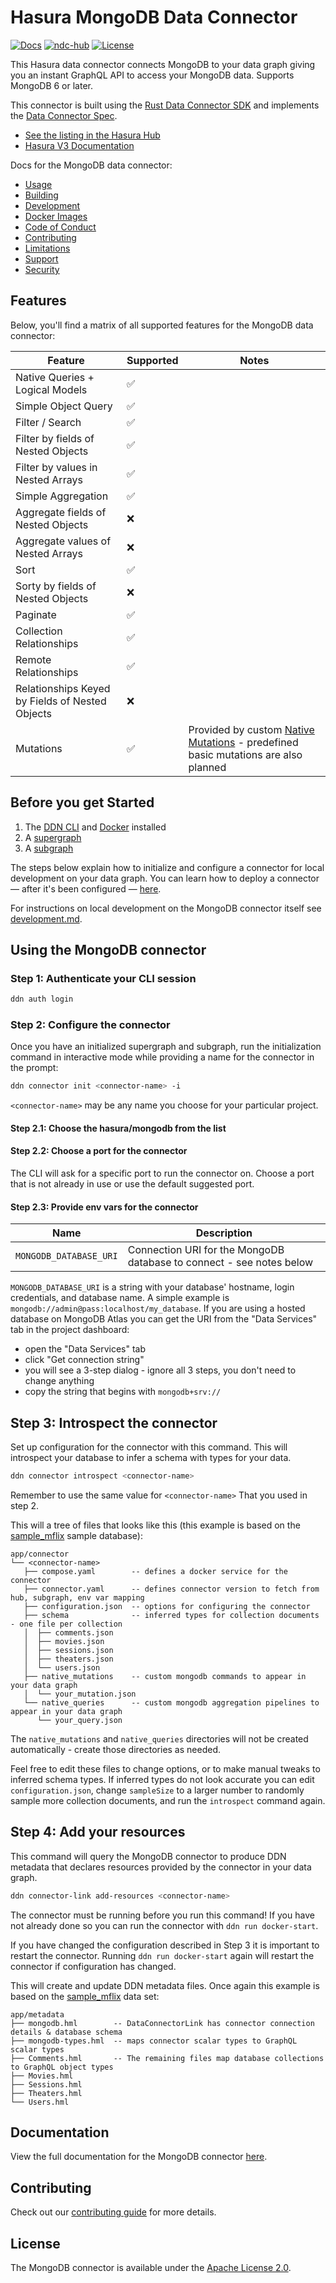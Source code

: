 # Hasura MongoDB Data Connector

[![Docs](https://img.shields.io/badge/docs-v3.x-brightgreen.svg?style=flat)](https://hasura.io/docs/3.0/connectors/mongodb/)
[![ndc-hub](https://img.shields.io/badge/ndc--hub-postgres-blue.svg?style=flat)](https://hasura.io/connectors/mongodb)
[![License](https://img.shields.io/badge/license-Apache--2.0-purple.svg?style=flat)](LICENSE.txt)

This Hasura data connector connects MongoDB to your data graph giving you an
instant GraphQL API to access your MongoDB data. Supports MongoDB 6 or later.

This connector is built using the [Rust Data Connector SDK](https://github.com/hasura/ndc-hub#rusk-sdk) and implements the [Data Connector Spec](https://github.com/hasura/ndc-spec).

- [See the listing in the Hasura Hub](https://hasura.io/connectors/mongodb)
- [Hasura V3 Documentation](https://hasura.io/docs/3.0/)

Docs for the MongoDB data connector:

- [Usage](https://hasura.io/docs/3.0/connectors/mongodb/)
- [Building](./docs/building.md)
- [Development](./docs/development.md)
- [Docker Images](./docs/docker-images.md)
- [Code of Conduct](./docs/code-of-conduct.md)
- [Contributing](./docs/contributing.md)
- [Limitations](./docs/limitations.md)
- [Support](./docs/support.md)
- [Security](./docs/security.md)

## Features

Below, you'll find a matrix of all supported features for the MongoDB data connector:

| Feature                                         | Supported | Notes |
| ----------------------------------------------- | --------- | ----- |
| Native Queries + Logical Models                 | ✅        |       |
| Simple Object Query                             | ✅        |       |
| Filter / Search                                 | ✅        |       |
| Filter by fields of Nested Objects              | ✅        |       |
| Filter by values in Nested Arrays               | ✅        |       |
| Simple Aggregation                              | ✅        |       |
| Aggregate fields of Nested Objects              | ❌        |       |
| Aggregate values of Nested Arrays               | ❌        |       |
| Sort                                            | ✅        |       |
| Sorty by fields of Nested Objects               | ❌        |       |
| Paginate                                        | ✅        |       |
| Collection Relationships                        | ✅        |       |
| Remote Relationships                            | ✅        |       |
| Relationships Keyed by Fields of Nested Objects | ❌        |       |
| Mutations                                       | ✅        | Provided by custom [Native Mutations](TODO) - predefined basic mutations are also planned |

## Before you get Started

1. The [DDN CLI](https://hasura.io/docs/3.0/cli/installation) and [Docker](https://docs.docker.com/engine/install/) installed
2. A [supergraph](https://hasura.io/docs/3.0/getting-started/init-supergraph)
3. A [subgraph](https://hasura.io/docs/3.0/getting-started/init-subgraph)

The steps below explain how to initialize and configure a connector for local
development on your data graph. You can learn how to deploy a connector — after
it's been configured
— [here](https://hasura.io/docs/3.0/getting-started/deployment/deploy-a-connector).

For instructions on local development on the MongoDB connector itself see
[development.md](development.md).

## Using the MongoDB connector

### Step 1: Authenticate your CLI session

```bash
ddn auth login
```

### Step 2: Configure the connector

Once you have an initialized supergraph and subgraph, run the initialization command in interactive mode while 
providing a name for the connector in the prompt:

```bash
ddn connector init <connector-name> -i
```

`<connector-name>` may be any name you choose for your particular project.

#### Step 2.1: Choose the hasura/mongodb from the list

#### Step 2.2: Choose a port for the connector

The CLI will ask for a specific port to run the connector on. Choose a port that is not already in use or use the 
default suggested port.

#### Step 2.3: Provide env vars for the connector

| Name                   | Description                                                          |
|------------------------|----------------------------------------------------------------------|
| `MONGODB_DATABASE_URI` | Connection URI for the MongoDB database to connect - see notes below |

`MONGODB_DATABASE_URI` is a string with your database' hostname, login
credentials, and database name. A simple example is
`mongodb://admin@pass:localhost/my_database`. If you are using a hosted database
on MongoDB Atlas you can get the URI from the "Data Services" tab in the project
dashboard:

- open the "Data Services" tab
- click "Get connection string"
- you will see a 3-step dialog - ignore all 3 steps, you don't need to change anything
- copy the string that begins with `mongodb+srv://`
  
## Step 3: Introspect the connector

Set up configuration for the connector with this command. This will introspect
your database to infer a schema with types for your data.

```bash
ddn connector introspect <connector-name>
```

Remember to use the same value for `<connector-name>` That you used in step 2.

This will a tree of files that looks like this (this example is based on the
[sample_mflix][] sample database):

[sample_mflix]: https://www.mongodb.com/docs/atlas/sample-data/sample-mflix/

```
app/connector
└── <connector-name>
   ├── compose.yaml        -- defines a docker service for the connector
   ├── connector.yaml      -- defines connector version to fetch from hub, subgraph, env var mapping
   ├── configuration.json  -- options for configuring the connector
   ├── schema              -- inferred types for collection documents - one file per collection
   │  ├── comments.json
   │  ├── movies.json
   │  ├── sessions.json
   │  ├── theaters.json
   │  └── users.json
   ├── native_mutations    -- custom mongodb commands to appear in your data graph
   │  └── your_mutation.json
   └── native_queries      -- custom mongodb aggregation pipelines to appear in your data graph
      └── your_query.json
```

The `native_mutations` and `native_queries` directories will not be created
automatically - create those directories as needed.

Feel free to edit these files to change options, or to make manual tweaks to
inferred schema types. If inferred types do not look accurate you can edit
`configuration.json`, change `sampleSize` to a larger number to randomly sample
more collection documents, and run the `introspect` command again.

## Step 4: Add your resources

This command will query the MongoDB connector to produce DDN metadata that
declares resources provided by the connector in your data graph.

```bash
ddn connector-link add-resources <connector-name>
```

The connector must be running before you run this command! If you have not
already done so you can run the connector with `ddn run docker-start`.

If you have changed the configuration described in Step 3 it is important to
restart the connector. Running `ddn run docker-start` again will restart the
connector if configuration has changed.

This will create and update DDN metadata files. Once again this example is based
on the [sample_mflix][] data set:

```
app/metadata
├── mongodb.hml        -- DataConnectorLink has connector connection details & database schema
├── mongodb-types.hml  -- maps connector scalar types to GraphQL scalar types
├── Comments.hml       -- The remaining files map database collections to GraphQL object types
├── Movies.hml
├── Sessions.hml
├── Theaters.hml
└── Users.hml
```

## Documentation

View the full documentation for the MongoDB connector [here](https://hasura.io/docs/3.0/connectors/mongodb/).

## Contributing

Check out our [contributing guide](./docs/contributing.md) for more details.

## License

The MongoDB connector is available under the [Apache License 2.0](https://www.apache.org/licenses/LICENSE-2.0).
